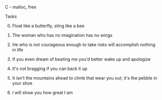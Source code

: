 C - malloc, free


Tasks

0. Float like a butterfly, sting like a bee

1. The woman who has no imagination has no wings

2. He who is not courageous enough to take risks will accomplish nothing in life

3. If you even dream of beating me you'd better wake up and apologize

4. It's not bragging if you can back it up

5. It isn't the mountains ahead to climb that wear you out; it's the pebble in your shoe

6. I will show you how great I am
